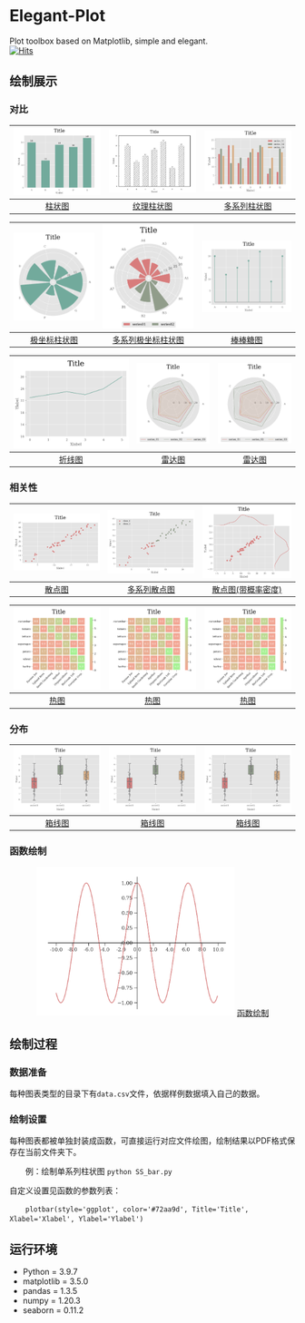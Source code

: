 # Elegant-Plot
Plot toolbox based on Matplotlib, simple and elegant.
<br>
[![Hits](https://hits.seeyoufarm.com/api/count/incr/badge.svg?url=https%3A%2F%2Fgithub.com%2FMacroHongZ%2FElegant-Plot&count_bg=%23F9B548&title_bg=%23555555&icon=codecov.svg&icon_color=%23E7E7E7&title=CooL&edge_flat=false)](https://hits.seeyoufarm.com)

## 绘制展示
### 对比
![](./图片/bar.png) | ![](./图片/texture_bar.png) | ![](./图片/MS_bar.png)
:---:|:---:|:---:
[柱状图](./对比/柱状图/SS_Bar.py)| [纹理柱状图](./对比/柱状图/SS_Bar.py) | [多系列柱状图](./对比/多系列柱状图/MS_Bar.py)

![](./图片/cicle_bar.png) | ![](./图片/Ms_circle_bar.png) | ![](./图片/stem.png)
:---:|:---:|:---:
[极坐标柱状图](./对比/极坐标柱状图/circle_Bar.py)| [多系列极坐标柱状图](./对比/多系列极坐标柱状图/MS_circle_Bar.py) | [棒棒糖图](./对比/棒棒糖图/Stem.py)

![](./图片/line.png) | ![](./图片/spyder.png) | ![](./图片/spyder.png)
:---:|:---:|:---:
[折线图](./对比/折线图/line.py)| [雷达图](./对比/雷达图/spider.py) | [雷达图](./对比/雷达图/spider.py)

### 相关性
![](./图片/scatter.png) | ![](./图片/Mul_scater.png) | ![](./图片/scatter_kde.png)
:---:|:---:|:---:
[散点图](./相关性/散点图/scatter.py)| [多系列散点图](./相关性/多系列散点图/Mul_scater.py) | [散点图(带概率密度)](./相关性/散点图(带概率密度)/scatter.py)

![](./图片/heatmap.png) | ![](./图片/heatmap.png) | ![](./图片/heatmap.png)
:---:|:---:|:---:
[热图](./相关性/热图/heatmap.py) | [热图](./相关性/热图/heatmap.py) | [热图](./相关性/热图/heatmap.py)

### 分布
![](./图片/boxplot.png) | ![](./图片/boxplot.png) | ![](./图片/boxplot.png)
:---:|:---:|:---:
[箱线图](./分布/箱线图/box_plot.py) | [箱线图](./分布/箱线图/box_plot.py) | [箱线图](./分布/箱线图/box_plot.py)

### 函数绘制
<div align=center>
<img width="350" src="./图片/function.png"/>
<a href=".函数绘制/plot_function.py">函数绘制</a>
</div>

## 绘制过程
### 数据准备
每种图表类型的目录下有`data.csv`文件，依据样例数据填入自己的数据。
### 绘制设置
每种图表都被单独封装成函数，可直接运行对应文件绘图，绘制结果以PDF格式保存在当前文件夹下。

&emsp;&emsp;例：绘制单系列柱状图 `python SS_bar.py`

自定义设置见函数的参数列表：

&emsp;&emsp;`plotbar(style='ggplot', color='#72aa9d', Title='Title', Xlabel='Xlabel', Ylabel='Ylabel')`

## 运行环境
- Python = 3.9.7
- matplotlib = 3.5.0
- pandas = 1.3.5
- numpy = 1.20.3
- seaborn = 0.11.2
